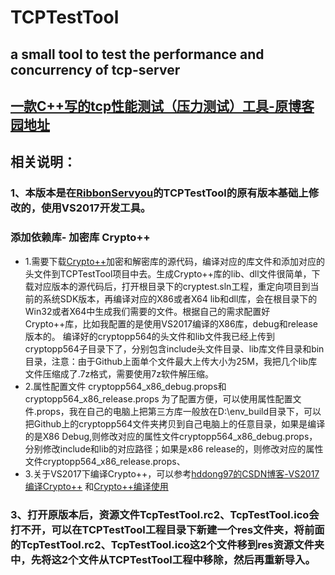 # TCPTestTool
## a small tool to test  the performance and concurrency of tcp-server 
## [一款C++写的tcp性能测试（压力测试）工具-原博客园地址](https://www.cnblogs.com/xuhuajie/p/8213534.html)
## 相关说明：
### 1、本版本是在[RibbonServyou](https://github.com/RibbonServyou/TCPTestTool)的TCPTestTool的原有版本基础上修改的，使用VS2017开发工具。
### 添加依赖库- 加密库 Crypto++
* 1.需要下载[Crypto++](https://cryptopp.com)加密和解密库的源代码，编译对应的库文件和添加对应的头文件到TCPTestTool项目中去。生成Crypto++库的lib、dll文件很简单，下载对应版本的源代码后，打开根目录下的cryptest.sln工程，重定向项目到当前的系统SDK版本，再编译对应的X86或者X64 lib和dll库，会在根目录下的Win32或者X64中生成我们需要的文件。根据自己的需求配置好Crypto++库，比如我配置的是使用VS2017编译的X86库，debug和release版本的。
编译好的cryptopp564的头文件和lib文件我已经上传到cryptopp564子目录下了，分别包含include头文件目录、lib库文件目录和bin目录，注意：由于Github上面单个文件最大上传大小为25M，我把几个lib库文件压缩成了.7z格式，需要使用7z软件解压缩。
* 2.属性配置文件 cryptopp564_x86_debug.props和cryptopp564_x86_release.props
为了配置方便，可以使用属性配置文件.props，我在自己的电脑上把第三方库一般放在D:\env_build目录下，可以把Github上的cryptopp564文件夹拷贝到自己电脑上的任意目录，如果是编译的是X86 Debug,则修改对应的属性文件cryptopp564_x86_debug.props，分别修改include和lib的对应路径；如果是x86 release的，则修改对应的属性文件cryptopp564_x86_release.props、
* 3.关于VS2017下编译Crypto++，可以参考[hddong97的CSDN博客-VS2017编译Crypto++](https://blog.csdn.net/weixin_42314534/article/details/81840131)
和[Crypto++编译使用](https://www.cnblogs.com/findumars/p/6009249.html)
### 3、打开原版本后，资源文件TcpTestTool.rc2、TcpTestTool.ico会打不开，可以在TCPTestTool工程目录下新建一个res文件夹，将前面的TcpTestTool.rc2、TcpTestTool.ico这2个文件移到res资源文件夹中，先将这2个文件从TCPTestTool工程中移除，然后再重新导入。

